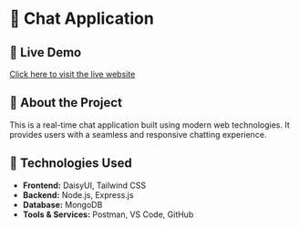 # 💬 Chat Application  

## 🚀 Live Demo  
[Click here to visit the live website]((https://chat-application-o1e2.onrender.com))  

## 📌 About the Project  
This is a real-time chat application built using modern web technologies. It provides users with a seamless and responsive chatting experience.  

## 🔧 Technologies Used  
- **Frontend:** DaisyUI, Tailwind CSS  
- **Backend:** Node.js, Express.js  
- **Database:** MongoDB  
- **Tools & Services:** Postman, VS Code, GitHub  
